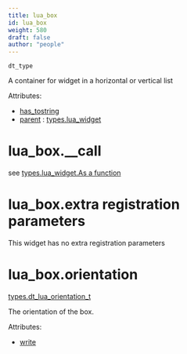```yaml
---
title: lua_box
id: lua_box
weight: 580
draft: false
author: "people"
---
```


`dt_type`

A container for widget in a horizontal or vertical list

Attributes:

* [has_tostring](../attributes#has_tostring)
* [parent](../attributes#parent) : [types.lua_widget](../types/lua_widget)

# lua_box.\_\_call
see [types.lua_widget.As a function](../types/lua_widget#lua_widgetas-a-function)

# lua_box.extra registration parameters
This widget has no extra registration parameters

# lua_box.orientation

[types.dt_lua_orientation_t](../types/dt_lua_orientation_t)

The orientation of the box.

Attributes:

* [write](../attributes#write)
